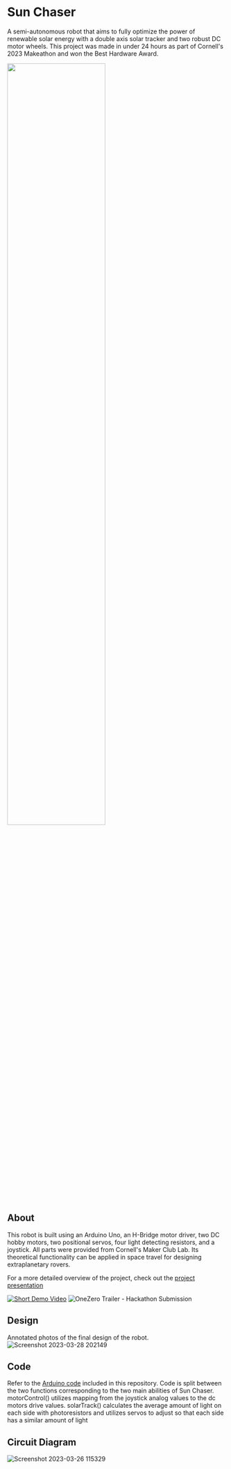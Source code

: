 # Sun Chaser
A semi-autonomous robot that aims to fully optimize the power of renewable solar energy with a double axis solar tracker and two robust DC motor wheels. This project was made in under 24 hours as part of Cornell's 2023 Makeathon and won the Best Hardware Award.

<img src=https://user-images.githubusercontent.com/41922343/227791455-e153e543-f78e-4998-8be7-5f0e63a6b044.jpg width=67% height=67%>

## About 
This robot is built using an Arduino Uno, an H-Bridge motor driver, two DC hobby motors, two positional servos, four light detecting resistors, and a joystick. All parts were provided from Cornell's Maker Club Lab. Its theoretical functionality can be applied in space travel for designing extraplanetary rovers. 

For a more detailed overview of the project, check out the [project presentation](Project%20Sun%20Chaser.pdf)


[![Short Demo Video](https://user-images.githubusercontent.com/41922343/228394081-40f556b8-373a-493e-9413-f3f3e9debd68.png)](https://youtu.be/q-6LHwicius "Sun Chaser Mini Demo - Click to Watch!")
![OneZero Trailer - Hackathon Submission](https://user-images.githubusercontent.com/41922343/228394420-56f4c4ee-0f41-4389-8619-94380013f57e.png "Sun Chaser Trailer")

## Design
Annotated photos of the final design of the robot. 
![Screenshot 2023-03-28 202149](https://user-images.githubusercontent.com/41922343/228395380-cb654a45-f27f-42d8-867e-8cb29363f39f.png)

## Code
Refer to the [Arduino code](solar%20chaser.ino) included in this repository. Code is split between the two functions corresponding to the two main abilities of Sun Chaser. motorControl() utilizes mapping from the joystick analog values to the dc motors drive values. solarTrack() calculates the average amount of light on each side with photoresistors and utilizes servos to adjust so that each side has a similar amount of light 

## Circuit Diagram
![Screenshot 2023-03-26 115329](https://user-images.githubusercontent.com/41922343/228395434-bcabefa7-7236-4e49-a32e-33e98bd0d3bb.png)
